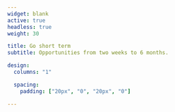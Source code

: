 ```yaml
---
widget: blank
active: true
headless: true
weight: 30

title: Go short term
subtitle: Opportunities from two weeks to 6 months.

design:
  columns: "1"

  spacing:
    padding: ["20px", "0", "20px", "0"]

---
```

